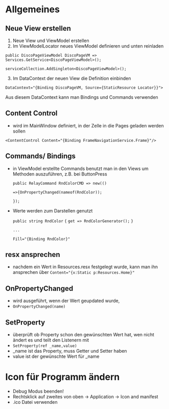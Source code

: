 # Allgemeines

## Neue View erstellen

1. Neue View und ViewModel erstellen
2. Im ViewModelLocator neues  ViewModel definieren und unten reinladen

`public DiscoPageViewModel DiscoPageVM => Services.GetService<DiscoPageViewModel>();`

`serviceCollection.AddSingleton<DiscoPageViewModel>();`

3. Im DataContext der neuen View die Definition einbinden 

 `DataContext="{Binding DiscoPageVM, Source={StaticResource Locator}}">`

Aus diesem DataContext kann man Bindings und Commands verwenden



## Content Control

- wird im MainWindow definiert, in der Zelle in die Pages geladen werden sollen

`<ContentControl Content="{Binding FrameNavigationService.Frame}"/>`



## Commands/ Bindings

- in ViewModel erstellte Commands benutzt man in den Views um Methoden auszuführen, z.B. bei ButtonPress

  `public RelayCommand RndColorCMD => new(() `

  `=>{OnPropertyChanged(nameof(RndColor));`

  `});`

- Werte werden zum Darstellen genutzt

  `public string RndColor`
          `{`
              `get => RndColorGenerator();`
          `}`

  `...`

  `Fill="{Binding RndColor}"`



## resx  ansprechen
- nachdem ein Wert in Resources.resx festgelegt wurde, kann man ihn ansprechen über  `Content="{x:Static p:Resources.Home}"`



##  OnPropertyChanged

- wird ausgeführt, wenn der Wert geupdated wurde, 
- `OnPropertyChanged(name)`

## SetProperty

- überprüft ob Property schon den gewünschten Wert hat, wen nicht ändert es und teilt den Listenern mit
- `SetProperty(ref _name,value)`
- _name ist das Property, muss Getter und Setter haben
- value ist der gewünschte Wert für _name



# Icon für Programm ändern

- Debug Modus beenden!
- Rechtsklick auf zweites von oben -> Application -> Icon and manifest
- .ico Datei verwenden
